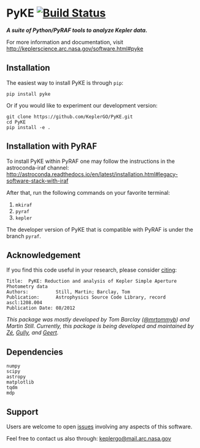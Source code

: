 # PyKE [![Build Status](https://travis-ci.org/KeplerGO/PyKE.svg?branch=dev)](https://travis-ci.org/KeplerGO/PyKE)
***A suite of Python/PyRAF tools to analyze Kepler data.***

For more information and documentation,
visit http://keplerscience.arc.nasa.gov/software.html#pyke


## Installation

The easiest way to install PyKE is through ``pip``:

    pip install pyke

Or if you would like to experiment our development version:

    git clone https://github.com/KeplerGO/PyKE.git
    cd PyKE
    pip install -e .


## Installation with PyRAF

To install PyKE within PyRAF one may follow the instructions in the astroconda-iraf channel:
http://astroconda.readthedocs.io/en/latest/installation.html#legacy-software-stack-with-iraf

After that, run the following commands on your favorite terminal:

1. ``mkiraf``
2. ``pyraf``
3. ``kepler``

The developer version of PyKE that is compatible with PyRAF is under the branch ``pyraf``.


## Acknowledgement
If you find this code useful in your research, please consider [citing](http://adsabs.harvard.edu/abs/2012ascl.soft08004S):

```
Title:	PyKE: Reduction and analysis of Kepler Simple Aperture Photometry data
Authors:          Still, Martin; Barclay, Tom
Publication:      Astrophysics Source Code Library, record ascl:1208.004
Publication Date: 08/2012
```

*This package was mostly developed by Tom Barclay ([@mrtommyb](http://www.github.com/mrtommyb)) and Martin Still.
Currently, this package is being developed and maintained by [Zé](http://www.github.com/mirca), [Gully](http://www.github.com/gully), and [Geert](http://www.github.com/barentsen).*


## Dependencies
```
numpy
scipy
astropy
matplotlib
tqdm
mdp
```

## Support
Users are welcome to open [issues](https://github.com/KeplerGO/PyKE/issues) involving any aspects of this software.

Feel free to contact us also through: keplergo@mail.arc.nasa.gov
